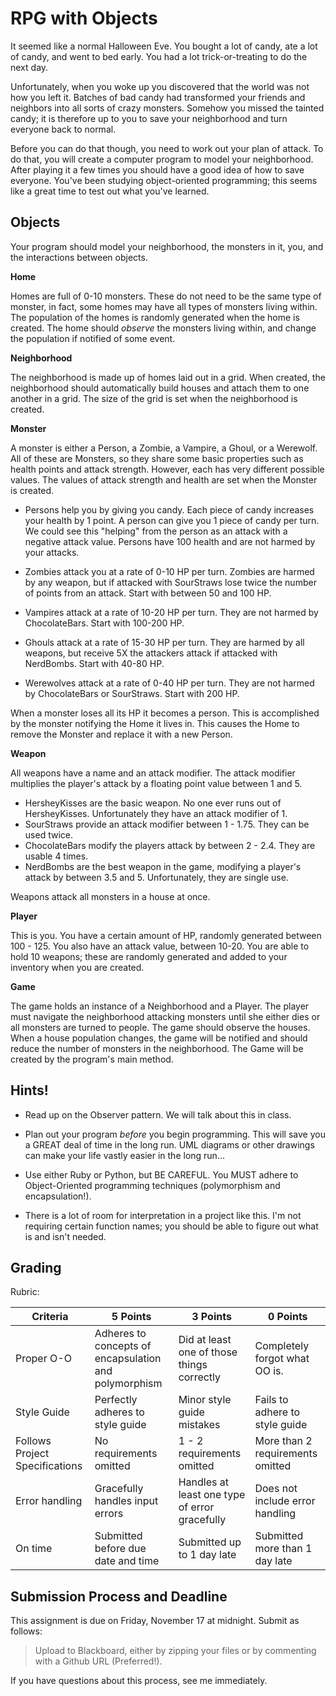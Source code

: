 # RPG with Objects

It seemed like a normal Halloween Eve.  You bought a lot of candy, ate a lot of candy, and went to bed early.  You had a lot trick-or-treating to do the next day.

Unfortunately, when you woke up you discovered that the world was not how you left it.  Batches of bad candy had transformed your friends and neighbors into all sorts of crazy monsters.  Somehow you missed the tainted candy; it is therefore up to you to save your neighborhood and turn everyone back to normal.

Before you can do that though, you need to work out your plan of attack.  To do that, you will create a computer program to model your neighborhood.  After playing it a few times you should have a good idea of how to save everyone.  You've been studying object-oriented programming; this seems like a great time to test out what you've learned.

## Objects

Your program should model your neighborhood, the monsters in it, you, and the interactions between objects.

**Home**

Homes are full of 0-10 monsters.  These do not need to be the same type of monster, in fact, some homes may have all types of monsters living within.  The population of the homes is randomly generated when the home is created.  The home should *observe* the monsters living within, and change the population if notified of some event.

**Neighborhood**

The neighborhood is made up of homes laid out in a grid.  When created, the neighborhood should automatically build houses and attach them to one another in a grid.  The size of the grid is set when the neighborhood is created.

**Monster**

A monster is either a Person, a Zombie, a Vampire, a Ghoul, or a Werewolf.  All of these are Monsters, so they share some basic properties such as health points and attack strength.  However, each has very different possible values.  The values of attack strength and health are set when the Monster is created.

  - Persons help you by giving you candy.  Each piece of candy increases your health by 1 point.  A person can give you 1 piece of candy per turn.  We could see this "helping" from the person as an attack with a negative attack value.  Persons have 100 health and are not harmed by your attacks.

  - Zombies attack you at a rate of 0-10 HP per turn.  Zombies are harmed by any weapon, but if attacked with SourStraws lose twice the number of points from an attack.  Start with between 50 and 100 HP.

  - Vampires attack at a rate of 10-20 HP per turn.  They are not harmed by ChocolateBars.  Start with 100-200 HP.

  - Ghouls attack at a rate of 15-30 HP per turn.  They are harmed by all weapons, but receive 5X the attackers attack if attacked with NerdBombs.  Start with 40-80 HP.

  - Werewolves attack at a rate of 0-40 HP per turn.  They are not harmed by ChocolateBars or SourStraws.  Start with 200 HP.

  When a monster loses all its HP it becomes a person.  This is accomplished by the monster notifying the Home it lives in.  This causes the Home to remove the Monster and replace it with a new Person.

**Weapon**

All weapons have a name and an attack modifier.  The attack modifier multiplies the player's attack by a floating point value between 1 and 5.

  - HersheyKisses are the basic weapon.  No one ever runs out of HersheyKisses.  Unfortunately they have an attack modifier of 1.
  - SourStraws provide an attack modifier between 1 - 1.75.  They can be used twice.
  - ChocolateBars modify the players attack by between 2 - 2.4.  They are usable 4 times.
  - NerdBombs are the best weapon in the game, modifying a player's attack by between 3.5 and 5.  Unfortunately, they are single use.

Weapons attack all monsters in a house at once.

**Player**

This is you.  You have a certain amount of HP, randomly generated between 100 - 125.  You also have an attack value, between 10-20.  You are able to hold 10 weapons; these are randomly generated and added to your inventory when you are created.

**Game**

The game holds an instance of a Neighborhood and a Player.  The player must navigate the neighborhood attacking monsters until she either dies or all monsters are turned to people.  The game should observe the houses.  When a house population changes, the game will be notified and should reduce the number of monsters in the neighborhood.  The Game will be created by the program's main method.

## Hints!

- Read up on the Observer pattern.  We will talk about this in class.

- Plan out your program *before* you begin programming.  This will save you a GREAT deal of time in the long run.  UML diagrams or other drawings can make your life vastly easier in the long run...

- Use either Ruby or Python, but BE CAREFUL.  You MUST adhere to Object-Oriented programming techniques (polymorphism and encapsulation!).

- There is a lot of room for interpretation in a project like this.  I'm not requiring certain function names; you should be able to figure out what is and isn't needed.

## Grading

Rubric:

| Criteria | 5 Points | 3 Points | 0 Points |
|----------|----------|----------|----------|
| Proper O-O | Adheres to concepts of encapsulation and polymorphism | Did at least one of those things correctly | Completely forgot what OO is. |
| Style Guide | Perfectly adheres to style guide | Minor style guide mistakes | Fails to adhere to style guide |
| Follows Project Specifications | No requirements omitted | 1 - 2 requirements omitted | More than 2 requirements omitted |
| Error handling | Gracefully handles input errors | Handles at least one type of error gracefully | Does not include error handling |
| On time | Submitted before due date and time | Submitted up to 1 day late | Submitted more than 1 day late |

## Submission Process and Deadline

This assignment is due on Friday, November 17 at midnight. Submit as follows:

>Upload to Blackboard, either by zipping your files or by commenting with a Github URL (Preferred!).

If you have questions about this process, see me immediately.